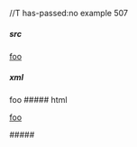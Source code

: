 //T has-passed:no
example 507
##### src
[foo][BaR]

[bar]: /url "title"
##### xml
<?xml version="1.0" encoding="UTF-8"?>
<!DOCTYPE document SYSTEM "CommonMark.dtd">
<document xmlns="http://commonmark.org/xml/1.0">
  <paragraph>
    <link destination="/url" title="title">
      <text>foo</text>
    </link>
  </paragraph>
</document>
##### html
<p><a href="/url" title="title">foo</a></p>
#####
